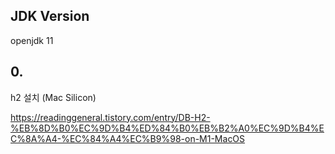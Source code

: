## JDK Version
openjdk 11

## 0. 
h2 설치 (Mac Silicon)

https://readinggeneral.tistory.com/entry/DB-H2-%EB%8D%B0%EC%9D%B4%ED%84%B0%EB%B2%A0%EC%9D%B4%EC%8A%A4-%EC%84%A4%EC%B9%98-on-M1-MacOS

